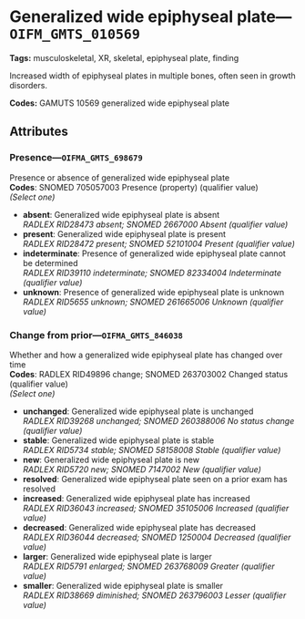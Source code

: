 # Generalized wide epiphyseal plate—`OIFM_GMTS_010569`

**Tags:** musculoskeletal, XR, skeletal, epiphyseal plate, finding

Increased width of epiphyseal plates in multiple bones, often seen in growth disorders.

**Codes:** GAMUTS 10569 generalized wide epiphyseal plate

## Attributes

### Presence—`OIFMA_GMTS_698679`

Presence or absence of generalized wide epiphyseal plate  
**Codes**: SNOMED 705057003 Presence (property) (qualifier value)  
*(Select one)*

- **absent**: Generalized wide epiphyseal plate is absent  
_RADLEX RID28473 absent; SNOMED 2667000 Absent (qualifier value)_
- **present**: Generalized wide epiphyseal plate is present  
_RADLEX RID28472 present; SNOMED 52101004 Present (qualifier value)_
- **indeterminate**: Presence of generalized wide epiphyseal plate cannot be determined  
_RADLEX RID39110 indeterminate; SNOMED 82334004 Indeterminate (qualifier value)_
- **unknown**: Presence of generalized wide epiphyseal plate is unknown  
_RADLEX RID5655 unknown; SNOMED 261665006 Unknown (qualifier value)_

### Change from prior—`OIFMA_GMTS_846038`

Whether and how a generalized wide epiphyseal plate has changed over time  
**Codes**: RADLEX RID49896 change; SNOMED 263703002 Changed status (qualifier value)  
*(Select one)*

- **unchanged**: Generalized wide epiphyseal plate is unchanged  
_RADLEX RID39268 unchanged; SNOMED 260388006 No status change (qualifier value)_
- **stable**: Generalized wide epiphyseal plate is stable  
_RADLEX RID5734 stable; SNOMED 58158008 Stable (qualifier value)_
- **new**: Generalized wide epiphyseal plate is new  
_RADLEX RID5720 new; SNOMED 7147002 New (qualifier value)_
- **resolved**: Generalized wide epiphyseal plate seen on a prior exam has resolved  
- **increased**: Generalized wide epiphyseal plate has increased  
_RADLEX RID36043 increased; SNOMED 35105006 Increased (qualifier value)_
- **decreased**: Generalized wide epiphyseal plate has decreased  
_RADLEX RID36044 decreased; SNOMED 1250004 Decreased (qualifier value)_
- **larger**: Generalized wide epiphyseal plate is larger  
_RADLEX RID5791 enlarged; SNOMED 263768009 Greater (qualifier value)_
- **smaller**: Generalized wide epiphyseal plate is smaller  
_RADLEX RID38669 diminished; SNOMED 263796003 Lesser (qualifier value)_